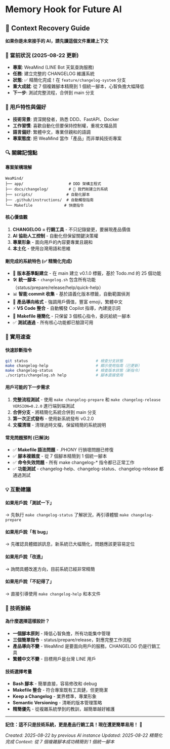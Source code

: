 # Memory Hook for Future AI

## 🧠 Context Recovery Guide

**如果你是未來接手的 AI，請先讀這個文件重建上下文**

### 📍 當前狀況 (2025-08-22 更新)
- **專案**: WeaMind (LINE Bot 天氣查詢服務)
- **任務**: 建立完整的 CHANGELOG 維護系統
- **狀態**: ✅ 精簡化完成！在 `feature/changelog-system` 分支
- **重大成就**: 從 7 個複雜腳本精簡到 1 個統一腳本，心智負擔大幅降低
- **下一步**: 測試完整流程，合併到 main 分支

### 🎯 用戶特性與偏好
- **技術背景**: 資深開發者，熟悉 DDD、FastAPI、Docker
- **工作習慣**: 喜歡自動化但要保持控制權，重視文檔品質
- **語言偏好**: 繁體中文，專業但親和的語調
- **專案態度**: 把 WeaMind 當作「產品」而非單純技術專案

### 🔍 關鍵記憶點

#### 專案架構理解
```
WeaMind/
├── app/                    # DDD 架構主程式
├── docs/changelog/         # 📍 我們剛建立的系統
├── scripts/               # 自動化腳本
├── .github/instructions/  # 自動觸發指南
└── Makefile              # 快捷指令
```

#### 核心價值觀
1. **CHANGELOG = 行銷工具** - 不只記錄變更，要展現產品價值
2. **AI 協助人工控制** - 自動化但保留關鍵決策權
3. **專業形象** - 面向用戶的內容要專業且親和
4. **本土化** - 使用台灣用語和思維

#### 剛完成的系統特色 (✅ 精簡化完成)
- 🎯 **版本基準點建立** - 在 main 建立 v0.1.0 標籤，基於 Todo.md 的 25 個功能
- 🛠️ **統一腳本** - `changelog.sh` 包含所有功能（status/prepare/release/help/quick-help）
- 📊 **智能 commit 收集** - 基於語義化版本標籤，自動範圍偵測
- 🎨 **產品導向格式** - 強調用戶價值，豐富 emoji，繁體中文
- ⚡ **VS Code 整合** - 自動觸發 Copilot 指導，內建提示詞
- 🧹 **Makefile 極簡化** - 只保留 3 個核心指令，委託給統一腳本
- ✅ **測試通過** - 所有核心功能都已驗證可用

### 🧰 實用速查

#### 快速診斷指令
```bash
git status                              # 檢查分支狀態
make changelog-help                     # 顯示使用指南（已更新）
make changelog-status                   # 檢查版本狀態（新指令）
./scripts/changelog.sh help             # 腳本直接使用
```

#### 用戶可能的下一步需求
1. **完整流程測試** - 使用 `make changelog-prepare` 和 `make changelog-release VERSION=0.2.0` 進行端到端測試
2. **合併分支** - 將精簡化系統合併到 main 分支
3. **第一次正式發布** - 使用新系統發布 v0.2.0
4. **文檔清理** - 清理過時文檔，保留精簡的系統說明

#### 常見問題預判 (已解決)
- ✅ **Makefile 語法問題** - .PHONY 行損壞問題已修復
- ✅ **腳本複雜度** - 從 7 個腳本精簡到 1 個統一腳本
- ✅ **命令失效問題** - 所有 make changelog-* 指令都已正常工作
- ✅ **功能測試** - changelog-help、changelog-status、changelog-release 都通過測試

### 💡 互動建議

#### 如果用戶說「測試一下」
→ 先執行 `make changelog-status` 了解狀況，再引導體驗 `make changelog-prepare`

#### 如果用戶說「有 bug」
→ 先確認具體錯誤訊息，新系統已大幅簡化，問題應該更容易定位

#### 如果用戶說「改進」
→ 詢問具體改進方向，目前系統已經非常精簡

#### 如果用戶說「不記得了」
→ 直接引導使用 `make changelog-help` 和本文件

### 🔮 技術脈絡

#### 為什麼選擇這樣設計？
- **一個腳本原則** - 降低心智負擔，所有功能集中管理
- **三個簡單指令** - status/prepare/release，對應完整工作流程
- **產品導向不變** - WeaMind 是要面向用戶的服務，CHANGELOG 仍是行銷工具
- **繁體中文不變** - 目標用戶是台灣 LINE 用戶

#### 技術選擇考量
- **Bash 腳本** - 簡單直接，容易修改和 debug
- **Makefile 整合** - 符合專案既有工具鏈，但更簡潔
- **Keep a Changelog** - 業界標準，專業形象
- **Semantic Versioning** - 清晰的版本管理策略
- **精簡優先** - 從複雜系統學到的教訓，越簡單越好維護

---

**記住：這不只是技術系統，更是產品行銷工具！現在還更簡單易用！** 🌟

*Created: 2025-08-22 by previous AI instance*
*Updated: 2025-08-22 精簡化完成*
*Context: 從 7 個複雜腳本成功精簡到 1 個統一腳本*
